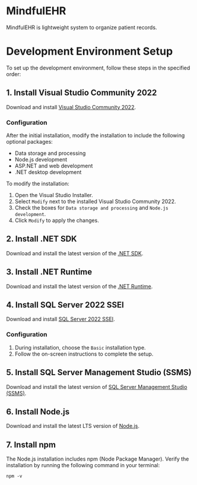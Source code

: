 # MindfulEHR
MindfulEHR is lightweight system to organize patient records.

# Development Environment Setup

To set up the development environment, follow these steps in the specified order:

## 1. Install Visual Studio Community 2022

Download and install [Visual Studio Community 2022](https://visualstudio.microsoft.com/vs/community/).

### Configuration

After the initial installation, modify the installation to include the following optional packages:
- Data storage and processing
- Node.js development
- ASP.NET and web development
- .NET desktop development

To modify the installation:
1. Open the Visual Studio Installer.
2. Select `Modify` next to the installed Visual Studio Community 2022.
3. Check the boxes for `Data storage and processing` and `Node.js development`.
4. Click `Modify` to apply the changes.

## 2. Install .NET SDK

Download and install the latest version of the [.NET SDK](https://dotnet.microsoft.com/download/dotnet).

## 3. Install .NET Runtime

Download and install the latest version of the [.NET Runtime](https://dotnet.microsoft.com/download/dotnet).

## 4. Install SQL Server 2022 SSEI

Download and install [SQL Server 2022 SSEI](https://www.microsoft.com/en-us/sql-server/sql-server-downloads).

### Configuration

1. During installation, choose the `Basic` installation type.
2. Follow the on-screen instructions to complete the setup.

## 5. Install SQL Server Management Studio (SSMS)

Download and install the latest version of [SQL Server Management Studio (SSMS)](https://docs.microsoft.com/en-us/sql/ssms/download-sql-server-management-studio-ssms).

## 6. Install Node.js

Download and install the latest LTS version of [Node.js](https://nodejs.org/).

## 7. Install npm

The Node.js installation includes npm (Node Package Manager). Verify the installation by running the following command in your terminal:

```npm -v```
